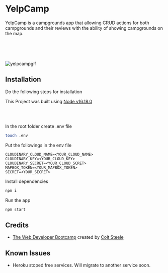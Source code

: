 # YelpCamp

YelpCamp is a campgrounds app that allowing CRUD actions for both campgrounds and their reviews with the ability of showing campgrounds on the map.

<br>
<br>
<br>

![yelpcampgif](https://github.com/ozanisgor/YelpCamp/blob/main/assets/gifs/yelpcamp.gif)

## Installation
Do the following steps for installation

This Project was built using [Node v16.18.0](https://nodejs.org/en/download/releases) 

<br>
<br>

In the root folder create .env file 
```bash
touch .env
```
Put the followings in the env file

```text
CLOUDINARY_CLOUD_NAME=<YOUR_CLOUD_NAME>
CLOUDINARY_KEY=<YOUR_CLOUD_KEY>
CLOUDINARY_SECRET=<YOUR_CLOUD_SCRET>
MAPBOX_TOKEN=<YOUR_MAPBOX_TOKEN>
SECRET=<YOUR_SECRET>
```

Install dependencies
```bash
npm i
```

Run the app
```bash
npm start
```

## Credits

- [The Web Developer Bootcamp](https://www.udemy.com/course/the-web-developer-bootcamp/) created by [Colt Steele](https://www.linkedin.com/in/coltsteele/)

## Known Issues

- Heroku stoped free services. Will migrate to another service soon.
